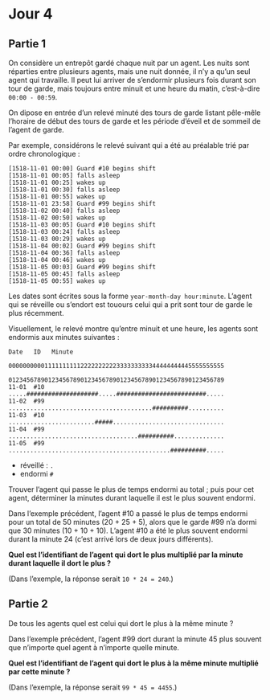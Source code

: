 # Jour 4

## Partie 1

On considère un entrepôt gardé chaque nuit par un agent. Les nuits sont réparties entre plusieurs agents, mais une nuit donnée, il n’y a qu’un seul agent qui travaille. Il peut lui arriver de s’endormir plusieurs fois durant son tour de garde, mais toujours entre minuit et une heure du matin, c’est-à-dire `00:00 - 00:59`.

On dipose en entrée d’un relevé minuté des tours de garde listant pêle-mêle l’horaire de début des tours de garde et les période d’éveil et de sommeil de l’agent de garde.

Par exemple, considérons le relevé suivant qui a été au préalable trié par ordre chronologique :

```
[1518-11-01 00:00] Guard #10 begins shift
[1518-11-01 00:05] falls asleep
[1518-11-01 00:25] wakes up
[1518-11-01 00:30] falls asleep
[1518-11-01 00:55] wakes up
[1518-11-01 23:58] Guard #99 begins shift
[1518-11-02 00:40] falls asleep
[1518-11-02 00:50] wakes up
[1518-11-03 00:05] Guard #10 begins shift
[1518-11-03 00:24] falls asleep
[1518-11-03 00:29] wakes up
[1518-11-04 00:02] Guard #99 begins shift
[1518-11-04 00:36] falls asleep
[1518-11-04 00:46] wakes up
[1518-11-05 00:03] Guard #99 begins shift
[1518-11-05 00:45] falls asleep
[1518-11-05 00:55] wakes up
```

Les dates sont écrites sous la forme `year-month-day hour:minute`. L’agent qui se réveille ou s’endort est touours celui qui a prit sont tour de garde le plus récemment.

Visuellement, le relevé montre qu’entre minuit et une heure, les agents sont endormis aux minutes suivantes :

```
Date   ID   Minute
            000000000011111111112222222222333333333344444444445555555555
            012345678901234567890123456789012345678901234567890123456789
11-01  #10  .....####################.....#########################.....
11-02  #99  ........................................##########..........
11-03  #10  ........................#####...............................
11-04  #99  ....................................##########..............
11-05  #99  .............................................##########.....
```

 - réveillé : `.`
 - endormi `#`

Trouver l’agent qui passe le plus de temps endormi au total ; puis pour cet agent, déterminer la minutes durant laquelle il est le plus souvent endormi.

Dans l’exemple précédent, l’agent #10 a passé le plus de temps endormi pour un total de 50 minutes (20 + 25 + 5), alors que le garde #99 n’a dormi que 30 minutes (10 + 10 + 10). L’agent #10 a été le plus souvent endormi durant la minute 24 (c’est arrivé lors de deux jours différents).

__Quel est l’identifiant de l’agent qui dort le plus multiplié par la minute durant laquelle il dort le plus ?__

(Dans l’exemple, la réponse serait `10 * 24 = 240`.)


## Partie 2

De tous les agents quel est celui qui dort le plus à la même minute ?

Dans l’exemple précédent, l’agent #99 dort durant la minute 45 plus souvent que n’importe quel agent à n’importe quelle minute.

__Quel est l’identifiant de l’agent qui dort le plus à la même minute multiplié par cette minute ?__

(Dans l’exemple, la réponse serait `99 * 45 = 4455`.)